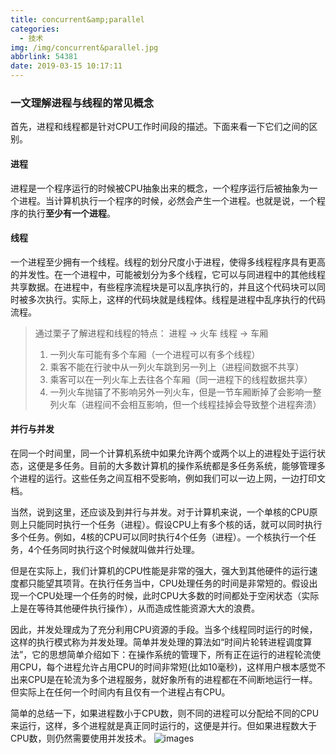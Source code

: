 ```yaml
---
title: concurrent&amp;parallel
categories:
  - 技术
img: /img/concurrent&parallel.jpg
abbrlink: 54381
date: 2019-03-15 10:17:11
---
```

### 一文理解进程与线程的常见概念

首先，进程和线程都是针对CPU工作时间段的描述。下面来看一下它们之间的区别。

#### 进程
进程是一个程序运行的时候被CPU抽象出来的概念，一个程序运行后被抽象为一个进程。当计算机执行一个程序的时候，必然会产生一个进程。也就是说，一个程序的执行**至少有一个进程**。


#### 线程
一个进程至少拥有一个线程。线程的划分尺度小于进程，使得多线程程序具有更高的并发性。在一个进程中，可能被划分为多个线程，它可以与同进程中的其他线程共享数据。在进程中，有些程序流程块是可以乱序执行的，并且这个代码块可以同时被多次执行。实际上，这样的代码块就是线程体。线程是进程中乱序执行的代码流程。

>通过栗子了解进程和线程的特点：
> 进程 -> 火车 
> 线程 -> 车厢
>1. 一列火车可能有多个车厢（一个进程可以有多个线程）
>2. 乘客不能在行驶中从一列火车跳到另一列上（进程间数据不共享）
>3. 乘客可以在一列火车上去往各个车厢（同一进程下的线程数据共享）
>4. 一列火车抛锚了不影响另外一列火车，但是一节车厢断掉了会影响一整列火车（进程间不会相互影响，但一个线程挂掉会导致整个进程奔溃）

#### 并行与并发
在同一个时间里，同一个计算机系统中如果允许两个或两个以上的进程处于运行状态，这便是多任务。目前的大多数计算机的操作系统都是多任务系统，能够管理多个进程的运行。这些任务之间互相不受影响，例如我们可以一边上网，一边打印文档。

当然，说到这里，还应谈及到并行与并发。对于计算机来说，一个单核的CPU原则上只能同时执行一个任务（进程）。假设CPU上有多个核的话，就可以同时执行多个任务。例如，4核的CPU可以同时执行4个任务（进程）。一个核执行一个任务，4个任务同时执行这个时候就叫做并行处理。

但是在实际上，我们计算机的CPU性能是非常的强大，强大到其他硬件的运行速度都只能望其项背。在执行任务当中，CPU处理任务的时间是非常短的。假设出现一个CPU处理一个任务的时候，此时CPU大多数的时间都处于空闲状态（实际上是在等待其他硬件执行操作），从而造成性能资源大大的浪费。

因此，并发处理成为了充分利用CPU资源的手段。当多个线程同时运行的时候，这样的执行模式称为并发处理。简单并发处理的算法如“时间片轮转进程调度算法”，它的思想简单介绍如下：在操作系统的管理下，所有正在运行的进程轮流使用CPU，每个进程允许占用CPU的时间非常短(比如10毫秒)，这样用户根本感觉不出来CPU是在轮流为多个进程服务，就好象所有的进程都在不间断地运行一样。但实际上在任何一个时间内有且仅有一个进程占有CPU。

简单的总结一下，如果进程数小于CPU数，则不同的进程可以分配给不同的CPU来运行，这样，多个进程就是真正同时运行的，这便是并行。但如果进程数大于CPU数，则仍然需要使用并发技术。
![images](/blog/img/concurrent&parallel.jpg)